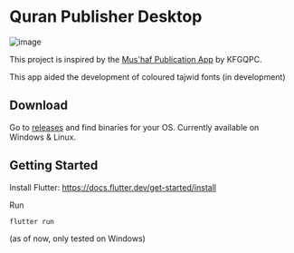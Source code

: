 # Quran Publisher Desktop

![image](https://github.com/user-attachments/assets/a2510dfa-4913-4f1d-af32-b4aa8c8d71e6)

This project is inspired by the [Mus'haf Publication App](https://nashr.qurancomplex.gov.sa/) by KFGQPC.

This app aided the development of coloured tajwid fonts (in development)

## Download

Go to [releases](https://github.com/My-Quran-Tajwid/quran_publisher_desktop/releases) and find binaries for your OS. Currently available on Windows & Linux.

## Getting Started

Install Flutter: https://docs.flutter.dev/get-started/install

Run 

```
flutter run
```

(as of now, only tested on Windows)



